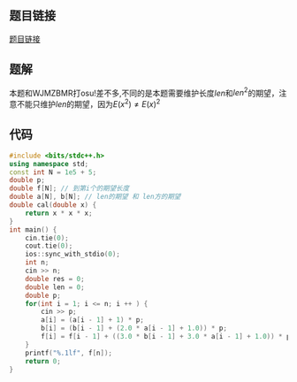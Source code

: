 ## 题目链接

<a href="https://www.luogu.com.cn/problem/P1654">题目链接</a>

## 题解

本题和WJMZBMR打osu!差不多,不同的是本题需要维护长度$len$和$len^2$的期望，注意不能只维护$len$的期望，因为$E(x^2)\neq E(x)^2$

## 代码

```c++
#include <bits/stdc++.h>
using namespace std;
const int N = 1e5 + 5;
double p;
double f[N]; // 到第i个的期望长度
double a[N], b[N]; // len的期望 和 len方的期望
double cal(double x) {
    return x * x * x;
}
int main() {
    cin.tie(0);
    cout.tie(0);
    ios::sync_with_stdio(0);
    int n;
    cin >> n;
    double res = 0;
    double len = 0;
    double p;
    for(int i = 1; i <= n; i ++ ) {
        cin >> p;
        a[i] = (a[i - 1] + 1) * p;
        b[i] = (b[i - 1] + (2.0 * a[i - 1] + 1.0)) * p;
        f[i] = f[i - 1] + ((3.0 * b[i - 1] + 3.0 * a[i - 1] + 1.0)) * p;
    }
    printf("%.1lf", f[n]);
    return 0;
}
```
